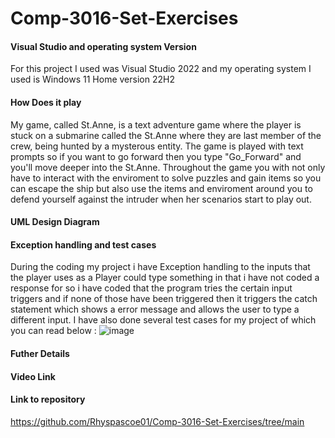 # Comp-3016-Set-Exercises

#### Visual Studio and operating system Version
For this project I used was Visual Studio 2022 and my operating system I used is Windows 11 Home version 22H2

#### How Does it play
My game, called St.Anne, is a text adventure game where the player is stuck on a submarine called the St.Anne where they are last member of the crew, being hunted by a mysterous entity. The game is played with text prompts so if you want to go forward then you type "Go_Forward" and you'll move deeper into the St.Anne. Throughout the game you with not only have to interact with the enviroment to solve puzzles and gain items so you can escape the ship but also use the items and enviroment around you to defend yourself against the intruder when her scenarios start to play out.

#### UML Design Diagram

#### Exception handling and test cases
During the coding my project i have Exception handling to the inputs that the player uses as a Player could type something in that i have not coded a response for so i have coded that the program tries the certain input triggers and if none of those have been triggered then it triggers the catch statement which shows a error message and allows the user to type a different input. I have also done several test cases for my project of which you can read below :
![image](https://github.com/Rhyspascoe01/Comp-3016-Set-Exercises/assets/91668493/a398ef2f-c1c6-4723-aff3-576138ca48b3)

#### Futher Details

#### Video Link

#### Link to repository
https://github.com/Rhyspascoe01/Comp-3016-Set-Exercises/tree/main
